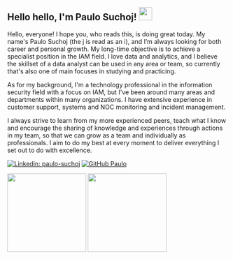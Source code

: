 <h2> Hello hello, I'm Paulo Suchoj! <img height="30px" src="https://64.media.tumblr.com/2eff045d07f7b8cd831554188cf54acc/570b382fcf708a16-26/s640x960/c6981fe5c9c8e2407b515bf5be6542f190bd524c.gif"/></h2

<!--
**paulosuchoj/paulosuchoj** is a ✨ _special_ ✨ repository because its `README.md` (this file) appears on your GitHub profile.

Here are some ideas to get you started:

- 🔭 I’m currently working on ...
- 🌱 I’m currently learning ...
- 👯 I’m looking to collaborate on ...
- 🤔 I’m looking for help with ...
- 💬 Ask me about ...
- 📫 How to reach me: ...
- 😄 Pronouns: ...
- ⚡ Fun fact: ...
-->
  
<p>Hello, everyone! I hope you, who reads this, is doing great today. My name's Paulo Suchoj (the j is read as an i), and I’m always looking for both career and personal growth. My long-time objective is to achieve a specialist position in the IAM field. I love data and analytics, and I believe the skillset of a data analyst can be used in any area or team, so currently that's also one of main focuses in studying and practicing.</p>
<p>As for my background, I'm a technology professional in the information security field with a focus on IAM, but I've been around many areas and departments within many organizations. I have extensive experience in customer support, systems and NOC monitoring and incident management.</p>
<p>I always strive to learn from my more experienced peers, teach what I know and encourage the sharing of knowledge and experiences through actions in my team, so that we can grow as a team and individually as professionals. I aim to do my best at every moment to deliver everything I set out to do with excellence.</p>
  
[![Linkedin: paulo-suchoj](https://img.shields.io/badge/paulosuchoj-blue?style=flat-square&logo=Linkedin&logoColor=white&link=https://www.linkedin.com/in/paulo-suchoj/)](https://www.linkedin.com/in/paulo-suchoj/)
[![GitHub Paulo](https://img.shields.io/github/followers/paulosuchoj?style=social)](https://github.com/paulosuchoj)

<div>
  <img height="180em" src="https://github-readme-stats.vercel.app/api?username=paulosuchoj&show_icons=true&theme=radical&include_all_commits=true&count_private=true"/>
  <img height="180em" src="https://github-readme-stats.vercel.app/api/top-langs/?username=paulosuchoj&layout=compact&theme=radical"/>
</div>

  
